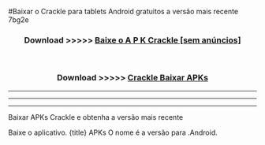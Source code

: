 #Baixar o Crackle   para tablets Android gratuitos a versão mais recente 7bg2e


<div align="center">
<h3>Download >>>>> <a href="https://pt-web.web.app/?pt= Crackle ">Baixe o A P K Crackle  [sem anúncios]</a></h3><br>

<h3>Download >>>>> <a href="https://pt-web.web.app/?pt= Crackle ">Crackle  Baixar APKs</a></h3>
</div>

----------------------------------------------------------

----------------------------------------------------------

----------------------------------------------------------

Baixar APKs Crackle  e obtenha a versão mais recente

Baixe o aplicativo. {title} APKs O nome é a versão para .Android.


